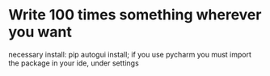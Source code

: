 # Write 100 times something  wherever you want


necessary install: pip autogui install;
if you use pycharm you must import the package in your ide, under settings
